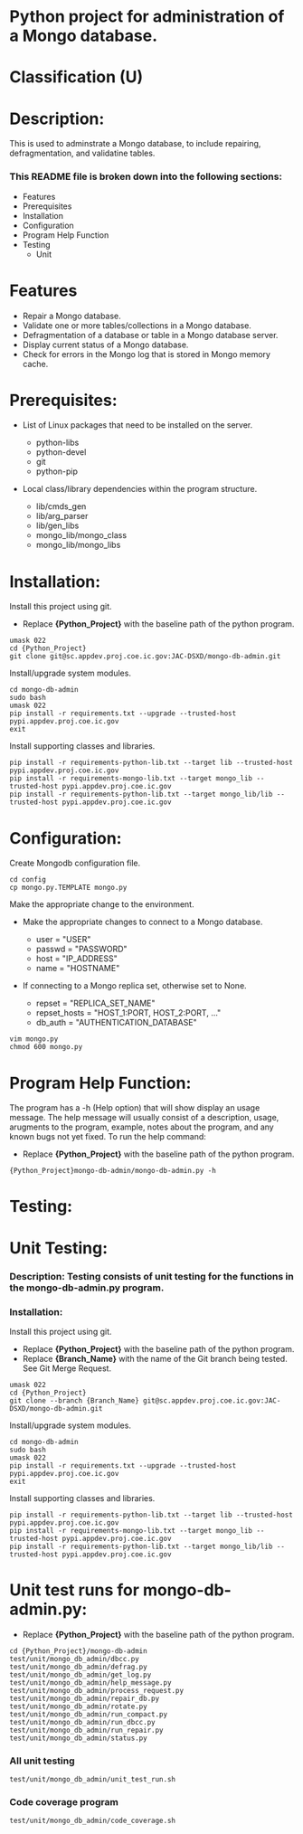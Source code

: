 # Python project for administration of a Mongo database.
# Classification (U)

# Description:
  This is used to adminstrate a Mongo database, to include repairing, defragmentation, and validatine tables.


###  This README file is broken down into the following sections:
  * Features
  * Prerequisites
  * Installation
  * Configuration
  * Program Help Function
  * Testing
    - Unit


# Features
  * Repair a Mongo database.
  * Validate one or more tables/collections in a Mongo database.
  * Defragmentation of a database or table in a Mongo database server.
  * Display current status of a Mongo database.
  * Check for errors in the Mongo log that is stored in Mongo memory cache.

# Prerequisites:

  * List of Linux packages that need to be installed on the server.
    - python-libs
    - python-devel
    - git
    - python-pip

  * Local class/library dependencies within the program structure.
    - lib/cmds_gen
    - lib/arg_parser
    - lib/gen_libs
    - mongo_lib/mongo_class
    - mongo_lib/mongo_libs


# Installation:

Install this project using git.
  * Replace **{Python_Project}** with the baseline path of the python program.

```
umask 022
cd {Python_Project}
git clone git@sc.appdev.proj.coe.ic.gov:JAC-DSXD/mongo-db-admin.git
```

Install/upgrade system modules.

```
cd mongo-db-admin
sudo bash
umask 022
pip install -r requirements.txt --upgrade --trusted-host pypi.appdev.proj.coe.ic.gov
exit
```

Install supporting classes and libraries.

```
pip install -r requirements-python-lib.txt --target lib --trusted-host pypi.appdev.proj.coe.ic.gov
pip install -r requirements-mongo-lib.txt --target mongo_lib --trusted-host pypi.appdev.proj.coe.ic.gov
pip install -r requirements-python-lib.txt --target mongo_lib/lib --trusted-host pypi.appdev.proj.coe.ic.gov
```

# Configuration:

Create Mongodb configuration file.

```
cd config
cp mongo.py.TEMPLATE mongo.py
```

Make the appropriate change to the environment.
  * Make the appropriate changes to connect to a Mongo database.
    - user = "USER"
    - passwd = "PASSWORD"
    - host = "IP_ADDRESS"
    - name = "HOSTNAME"

  * If connecting to a Mongo replica set, otherwise set to None.
    - repset = "REPLICA_SET_NAME"
    - repset_hosts = "HOST_1:PORT, HOST_2:PORT, ..."
    - db_auth = "AUTHENTICATION_DATABASE"

```
vim mongo.py
chmod 600 mongo.py
```


# Program Help Function:

  The program has a -h (Help option) that will show display an usage message.  The help message will usually consist of a description, usage, arugments to the program, example, notes about the program, and any known bugs not yet fixed.  To run the help command:
  * Replace **{Python_Project}** with the baseline path of the python program.

```
{Python_Project}mongo-db-admin/mongo-db-admin.py -h
```


# Testing:


# Unit Testing:

### Description: Testing consists of unit testing for the functions in the mongo-db-admin.py program.

### Installation:

Install this project using git.
  * Replace **{Python_Project}** with the baseline path of the python program.
  * Replace **{Branch_Name}** with the name of the Git branch being tested.  See Git Merge Request.

```
umask 022
cd {Python_Project}
git clone --branch {Branch_Name} git@sc.appdev.proj.coe.ic.gov:JAC-DSXD/mongo-db-admin.git
```

Install/upgrade system modules.

```
cd mongo-db-admin
sudo bash
umask 022
pip install -r requirements.txt --upgrade --trusted-host pypi.appdev.proj.coe.ic.gov
exit
```

Install supporting classes and libraries.

```
pip install -r requirements-python-lib.txt --target lib --trusted-host pypi.appdev.proj.coe.ic.gov
pip install -r requirements-mongo-lib.txt --target mongo_lib --trusted-host pypi.appdev.proj.coe.ic.gov
pip install -r requirements-python-lib.txt --target mongo_lib/lib --trusted-host pypi.appdev.proj.coe.ic.gov
```


# Unit test runs for mongo-db-admin.py:
  * Replace **{Python_Project}** with the baseline path of the python program.

```
cd {Python_Project}/mongo-db-admin
test/unit/mongo_db_admin/dbcc.py
test/unit/mongo_db_admin/defrag.py
test/unit/mongo_db_admin/get_log.py
test/unit/mongo_db_admin/help_message.py
test/unit/mongo_db_admin/process_request.py
test/unit/mongo_db_admin/repair_db.py
test/unit/mongo_db_admin/rotate.py
test/unit/mongo_db_admin/run_compact.py
test/unit/mongo_db_admin/run_dbcc.py
test/unit/mongo_db_admin/run_repair.py
test/unit/mongo_db_admin/status.py
```

### All unit testing
```
test/unit/mongo_db_admin/unit_test_run.sh
```

### Code coverage program
```
test/unit/mongo_db_admin/code_coverage.sh
```

